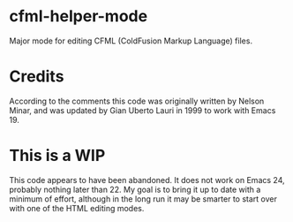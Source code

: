 # cfml-helper-mode
Major mode for editing CFML (ColdFusion Markup Language) files.

# Credits
According to the comments this code was originally written by Nelson Minar, and was updated by Gian Uberto Lauri in 1999 to work with Emacs 19.  

# This is a WIP
This code appears to have been abandoned.  It does not work on Emacs 24, probably nothing later than 22.  My goal is to bring it up to date with a minimum of effort, although in the long run it may be smarter to start over with one of the HTML editing modes.



